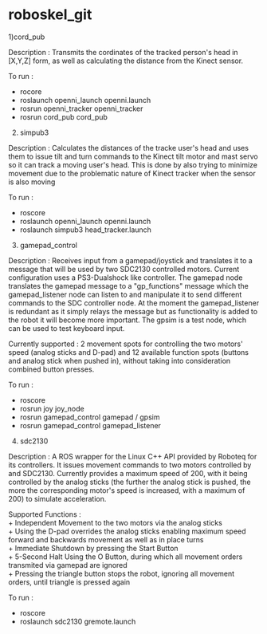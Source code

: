 roboskel_git
============

1)cord_pub 

  Description : Transmits the cordinates of the tracked person's head in [X,Y,Z] form, as well as calculating 
  the distance from the Kinect sensor.
  
  To run :  
  -	rocore  
  -	roslaunch openni_launch openni.launch  
  -	rosrun openni_tracker openni_tracker  
  -	rosrun cord_pub cord_pub
   
2) simpub3

  Description : Calculates the distances of the tracke user's head and uses them to issue tilt and turn commands 
  to the Kinect tilt motor and mast servo so it can track a moving user's head. This is done by also 
  trying to minimize movement due to the problematic nature of Kinect tracker when the sensor is also moving
  
  To run :  
  -	roscore 
  - roslaunch openni_launch openni.launch  
  -	roslaunch simpub3 head_tracker.launch
  
3) gamepad_control 

  Description : Receives input from a gamepad/joystick and translates it to a message that will be used by two SDC2130 
  controlled motors. Current configuration uses a PS3-Dualshock like controller. The gamepad node translates the gamepad
  message to a "gp_functions" message which the gamepad_listener node can listen to and manipulate it to send different
  commands to the SDC controller node. At the moment the gamepad_listener is redundant as it simply relays the message
  but as functionality is added to the robot it will become more important. The gpsim is a test node, which can be used 
  to test keyboard input.
  
  Currently supported : 2 movement spots for controlling the two motors' speed (analog sticks and D-pad)
  and 12 available function spots (buttons and analog stick when pushed in), without taking into consideration combined
  button presses.
  
  To run :  
  -	roscore  
  -	rosrun joy joy_node  
  -	rosrun gamepad_control gamepad / gpsim  
  -	rosrun gamepad_control gamepad_listener
   
4) sdc2130

  Description : A ROS wrapper for the Linux C++ API provided by Roboteq for its controllers. It issues movement commands
  to two motors controlled by and SDC2130. Currently provides a maximum speed of 200, with it being controlled by the
  analog sticks (the further the analog stick is pushed, the more the corresponding motor's speed is increased, with a 
  maximum of 200) to simulate acceleration.
  
  Supported Functions :  
  	+ Independent Movement to the two motors via the analog sticks  
  	+ Using the D-pad overrides the analog sticks enabling maximum speed forward and backwards movement as well as in place
    turns  
    + Immediate Shutdown by pressing the Start Button  
    + 5-Second Halt Using the O Button, during which all movement orders transmited via gamepad are ignored  
    + Pressing the triangle button stops the robot, ignoring all movement orders, until triangle is pressed again
    
  To run :   
  -	roscore  
  -	roslaunch sdc2130 gremote.launch
